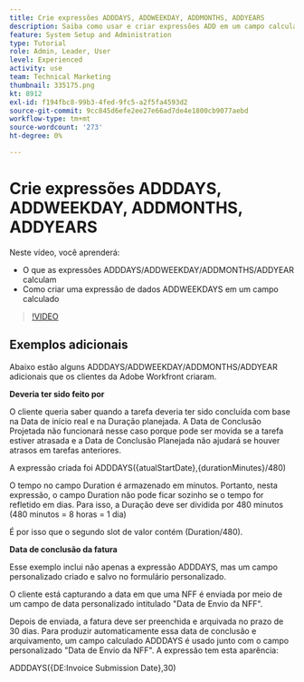 ```yaml
---
title: Crie expressões ADDDAYS, ADDWEEKDAY, ADDMONTHS, ADDYEARS
description: Saiba como usar e criar expressões ADD em um campo calculado no Adobe [!DNL Workfront].
feature: System Setup and Administration
type: Tutorial
role: Admin, Leader, User
level: Experienced
activity: use
team: Technical Marketing
thumbnail: 335175.png
kt: 8912
exl-id: f194fbc8-99b3-4fed-9fc5-a2f5fa4593d2
source-git-commit: 9cc845d6efe2ee27e66ad7de4e1800cb9077aebd
workflow-type: tm+mt
source-wordcount: '273'
ht-degree: 0%

---
```


# Crie expressões ADDDAYS, ADDWEEKDAY, ADDMONTHS, ADDYEARS

Neste vídeo, você aprenderá:

* O que as expressões ADDDAYS/ADDWEEKDAY/ADDMONTHS/ADDYEAR calculam
* Como criar uma expressão de dados ADDWEEKDAYS em um campo calculado

>[!VIDEO](https://video.tv.adobe.com/v/335175/?quality=12)

## Exemplos adicionais

Abaixo estão alguns ADDDAYS/ADDWEEKDAY/ADDMONTHS/ADDYEAR adicionais que os clientes da Adobe Workfront criaram.

**Deveria ter sido feito por**

O cliente queria saber quando a tarefa deveria ter sido concluída com base na Data de início real e na Duração planejada. A Data de Conclusão Projetada não funcionará nesse caso porque pode ser movida se a tarefa estiver atrasada e a Data de Conclusão Planejada não ajudará se houver atrasos em tarefas anteriores.

A expressão criada foi ADDDAYS({atualStartDate},{durationMinutes}/480)

O tempo no campo Duration é armazenado em minutos. Portanto, nesta expressão, o campo Duration não pode ficar sozinho se o tempo for refletido em dias. Para isso, a Duração deve ser dividida por 480 minutos (480 minutos = 8 horas = 1 dia)

É por isso que o segundo slot de valor contém (Duration/480).


**Data de conclusão da fatura**

Esse exemplo inclui não apenas a expressão ADDDAYS, mas um campo personalizado criado e salvo no formulário personalizado.

O cliente está capturando a data em que uma NFF é enviada por meio de um campo de data personalizado intitulado &quot;Data de Envio da NFF&quot;.

Depois de enviada, a fatura deve ser preenchida e arquivada no prazo de 30 dias. Para produzir automaticamente essa data de conclusão e arquivamento, um campo calculado ADDDAYS é usado junto com o campo personalizado &quot;Data de Envio da NFF&quot;. A expressão tem esta aparência:

ADDDAYS({DE:Invoice Submission Date},30)

